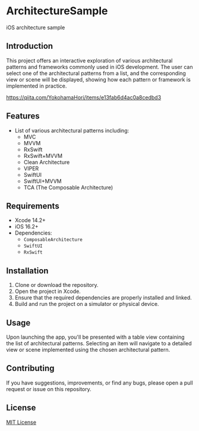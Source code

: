 # ArchitectureSample
iOS architecture sample

## Introduction

This project offers an interactive exploration of various architectural patterns and frameworks commonly used in iOS development. The user can select one of the architectural patterns from a list, and the corresponding view or scene will be displayed, showing how each pattern or framework is implemented in practice.

https://qiita.com/YokohamaHori/items/e13fab6d4ac0a8cedbd3

## Features

- List of various architectural patterns including:
  - MVC
  - MVVM
  - RxSwift
  - RxSwift+MVVM
  - Clean Architecture
  - VIPER
  - SwiftUI
  - SwiftUI+MVVM
  - TCA (The Composable Architecture)

## Requirements

- Xcode 14.2+
- iOS 16.2+
- Dependencies: 
  - `ComposableArchitecture`
  - `SwiftUI`
  - `RxSwift`
  
## Installation

1. Clone or download the repository.
2. Open the project in Xcode.
3. Ensure that the required dependencies are properly installed and linked.
4. Build and run the project on a simulator or physical device.

## Usage

Upon launching the app, you'll be presented with a table view containing the list of architectural patterns. Selecting an item will navigate to a detailed view or scene implemented using the chosen architectural pattern.

## Contributing

If you have suggestions, improvements, or find any bugs, please open a pull request or issue on this repository.

## License

[MIT License](LICENSE.md)
